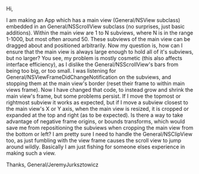 Hi,

I am making an App which has a main view (General/NSView subclass) embedded in an General/NSScrollView subclass (no surprises, just basic additions). Within the main view are 1 to N subviews, where N is in the range 1-1000, but most often around 50. These subviews of the main view can be dragged about and positioned arbitrarily. Now my question is, how can I ensure that the main view is always large enough to hold all of it's subviews, but no larger? You see, my problem is mostly cosmetic (this also affects interface efficiency), as I dislike the General/NSScrollView's bars from being too big, or too small. I was listening for General/NSViewFrameDidChangeNotification on the subviews, and stopping them at the main view's border (reset their frame to within main views frame). Now I have changed that code, to instead grow and shrink the main view's frame, but some problems persist. If I move the topmost or rightmost subview it works as expected, but if I move a subview closest to the main view's X or Y axis, when the main view is resized, it is cropped or expanded at the top and right (as to be expected). Is there a way to take advantage of negative frame origins, or bounds transforms, which would save me from repositioning the subviews when cropping the main view from the bottom or left? I am pretty sure I need to handle the General/NSClipView too, as just fumbling with the view frame causes the scroll view to jump around wildly. Basically I am just fishing for someone elses experience in making such a view.

Thanks,
General/JeremyJurksztowicz